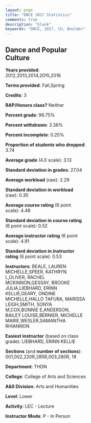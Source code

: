 ```yaml
---
layout: page
title: "DNCE 1017 Statistics"
comments: true
description: "blank"
keywords: "DNCE, 1017, CU, Boulder"
--- 
```

<head>
<script src="https://ajax.googleapis.com/ajax/libs/jquery/2.1.3/jquery.min.js"></script>
<script src="https://dl.dropboxusercontent.com/s/pc42nxpaw1ea4o9/highcharts.js?dl=0"></script>
<!-- <script src="../assets/js/highcharts.js"></script> -->
<style type="text/css">@font-face {
	font-family: "Bebas Neue";
	src: url(https://www.filehosting.org/file/details/544349/BebasNeue%20Regular.otf) format("opentype");
	}
	h1.Bebas { 
		font-family: "Bebas Neue", Verdana, Tahoma;
	}
</style>
</head>
<body>
	<div id="container" style="float: right; width: 45%; height: 88%; margin-left: 2.5%; margin-right: 2.5%;"></div>
	<script language="JavaScript">
		$(document).ready(function() {
		var chart = {type: 'column'};
		var title = {text: 'Grade Distribution'};
		var xAxis = {categories: ['A','B','C','D','F'],crosshair: true};
		var yAxis = {min: 0,title: {text: 'Percentage'}};
		var tooltip = {headerFormat: '<center><b><span style="font-size:20px">{point.key}</span></b></center>',
		               pointFormat: '<td style="padding:0"><b>{point.y:.1f}%</b></td>',
		               footerFormat: '</table>',shared: true,useHTML: true};
		var plotOptions = {column: {pointPadding: 0.0,borderWidth: 0}};  
		var credits = {enabled: false};var series= [{name: 'Percent',data: [45.01,35.61,12.44,4.37,2.56,]}];
		var json = {};
		json.chart = chart;
		json.title = title;
		json.tooltip = tooltip;
		json.xAxis = xAxis;
		json.yAxis = yAxis;  
		json.series = series;
		json.plotOptions = plotOptions;  
		json.credits = credits;
		$('#container').highcharts(json);
	});
	</script>
</body>
			   
## Dance and Popular Culture

**Years provided**: 2012,2013,2014,2015,2016

**Terms provided**: Fall,Spring

**Credits**: 3

**RAP/Honors class?** Neither

**Percent grade**: 99.75%

**Percent withdrawn**: 3.36%

**Percent incomplete**: 0.25%

**Proportion of students who dropped**: 3.74

**Average grade** (4.0 scale): 3.13

**Standard deviation in grades**: 27.04

**Average workload** (raw): 2.29

**Standard deviation in workload** (raw): 0.35

**Average course rating** (6 point scale): 4.48

**Standard deviation in course rating** (6 point scale): 0.52

**Average instructor rating** (6 point scale): 4.91

**Standard deviation in instructor rating** (6 point scale): 0.53

**Instructors**: BEALE, LAUREN MICHELLE,SPEER, KATHRYN L,OLIVER, RACHEL MCKINNON,GESSAY, BROOKE JULIA,LIEBHARD, ERINN KELLIE,GEARY, ONDINE MICHELLE,HALLO TAFURA, MARISSA LEIGH,SMITH, SONYA M,COX,BONNIE E,ANDERSON, BAILEY LOUISE,BERNIER, MICHELLE MARIE,WESLER,SAMANTHA RHIANNON

**Easiest instructor** (based on class grade): LIEBHARD, ERINN KELLIE

**Sections** (and **number of sections**): 001,002,220R,285R,003,280R, 19

**Department**: THDN

**College**: College of Arts and Sciences

**A&S Division**: Arts and Humanities

**Level**: Lower

**Activity**: LEC - Lecture

**Instructor Mode**: P  - In Person